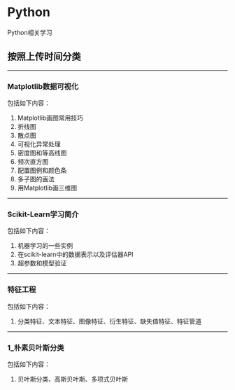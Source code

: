 # Python
Python相关学习

## 按照上传时间分类

---
### Matplotlib数据可视化

包括如下内容：
1. Matplotlib画图常用技巧
2. 折线图
3. 散点图
4. 可视化异常处理
5. 密度图和等高线图
6. 频次直方图
7. 配置图例和颜色条
8. 多子图的画法
9. 用Matplotlib画三维图

---
### Scikit-Learn学习简介

包括如下内容：
1. 机器学习的一些实例
2. 在scikit-learn中的数据表示以及评估器API
3. 超参数和模型验证

---
### 特征工程

包括如下内容：
1. 分类特征、文本特征、图像特征、衍生特征、缺失值特征、特征管道

---
### 1_朴素贝叶斯分类

包括如下内容：
1. 贝叶斯分类、高斯贝叶斯、多项式贝叶斯
